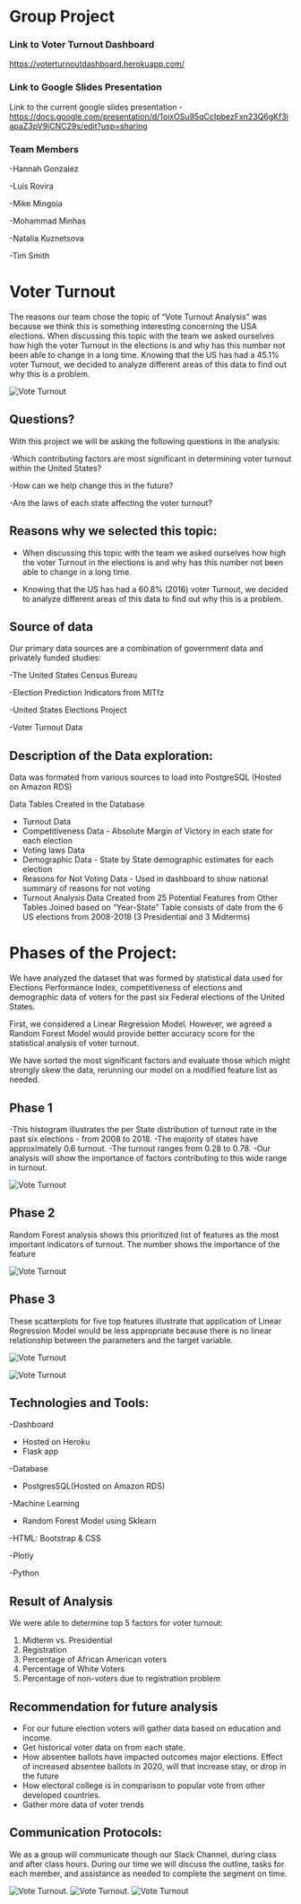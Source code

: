
# Group Project

### Link to Voter Turnout Dashboard
https://voterturnoutdashboard.herokuapp.com/

### Link to Google Slides Presentation

Link to the current google slides presentation - https://docs.google.com/presentation/d/1oixOSu95qCcIpbezFxn23Q6gKf3iapaZ3pV9jCNC29s/edit?usp=sharing

### Team Members
-Hannah Gonzalez

-Luis Rovira

-Mike Mingoia

-Mohammad Minhas

-Natalia Kuznetsova

-Tim Smith 

# Voter Turnout 

The reasons our team chose the topic of “Vote Turnout Analysis” was because we think this is something interesting concerning the USA elections. When discussing this topic with the team we asked ourselves how high the voter Turnout in the elections is and why has this number not been able to change in a long time. Knowing that the US has had a 45.1% voter Turnout, we decided to analyze different areas of this data to find out why this is a problem.  

![Vote Turnout](Images/election-day-1440x550.png)

## Questions?

With this project we will be asking the following questions in the analysis:

-Which contributing factors are most significant in determining voter turnout within the United States?

-How can we help change this in the future?

-Are the laws of each state affecting the voter turnout?

## Reasons why we selected this topic:

- When discussing this topic with the team we asked ourselves how high the voter Turnout in the elections is and why has this number not been able to change in a long time. 

- Knowing that the US has had a 60.8% (2016) voter Turnout, we decided to analyze different areas of this data to find out why this is a problem.

## Source of data

Our primary data sources are a combination of government data and privately funded studies:

-The United States Census Bureau

-Election Prediction Indicators from MITfz 

-United States Elections Project

-Voter Turnout Data


## Description of the Data exploration: 

Data was formated from various sources to load into PostgreSQL (Hosted on Amazon RDS)

Data Tables Created in the Database
  - Turnout Data
  - Competitiveness Data - Absolute Margin of Victory in each state for each election
  - Voting laws Data
  - Demographic Data - State by State demographic estimates for each election
  - Reasons for Not Voting Data - Used in dashboard to show national summary of reasons for not voting
  - Turnout Analysis Data 
      Created from 25 Potential Features from Other Tables
      Joined based on “Year-State”
      Table consists of date from the 6 US elections from 2008-2018 (3 Presidential and 3 Midterms)
      
# Phases of the Project: 

We have analyzed the dataset that was formed by statistical data used for Elections Performance Index, competitiveness of elections and demographic data of voters for the past six Federal elections of the United States. 

First, we considered a Linear Regression Model. However, we agreed a Random Forest Model would provide better accuracy score for the statistical analysis of voter turnout.

We have sorted the most significant factors and evaluate those which might strongly skew the data, rerunning our model on a modified feature list as needed.


## Phase 1
 -This histogram illustrates the per State distribution of turnout rate in the past six elections - from 2008 to 2018.
 -The majority of states have approximately 0.6 turnout.
 -The turnout ranges from 0.28 to 0.78.
 -Our analysis will show the importance of factors contributing to this wide range in turnout.

![Vote Turnout](Images/ImagePhase1.PNG)

## Phase 2
Random Forest analysis shows this prioritized list of features as the most important indicators of turnout. The number shows the importance of the feature

![Vote Turnout](Images/ImagePhase2.PNG)

## Phase 3
These scatterplots for five top features illustrate that application of Linear Regression Model would be less appropriate because there is no linear relationship between the parameters and the target variable.

![Vote Turnout](Images/ImagePhase3.PNG)

![Vote Turnout](Images/ImagePhase%203-1.PNG)

## Technologies and Tools:

-Dashboard
  - Hosted on Heroku
  - Flask app

-Database
  - PostgresSQL(Hosted on Amazon RDS)

-Machine Learning
  - Random Forest Model using Sklearn 

-HTML: Bootstrap & CSS

-Plotly

-Python


## Result of Analysis

We were able to determine top 5 factors for voter turnout:
1. Midterm vs. Presidential
2. Registration 
3. Percentage of African American voters 
4. Percentage of White Voters 
5. Percentage of non-voters due to registration problem

## Recommendation for future analysis 
    
- For our future election voters will gather data based on education and income. 
- Get historical voter data on from each state. 
- How absentee ballots have impacted outcomes major elections. Effect of increased absentee ballots in 2020, will that increase stay, or drop in the future
- How electoral college is in comparison to popular vote from other developed countries. 
- Gather more data of voter trends 

## Communication Protocols:
We as a group will communicate though our Slack Channel, during class and after class hours. During our time we will discuss the outline, tasks for each member, and assistance as needed to complete the segment on time.

![Vote Turnout](Images/download.png).  ![Vote Turnout](Images/download.jpg). ![Vote Turnout](Images/download-1.jpg)
